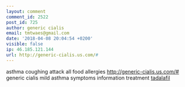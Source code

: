 ```yaml
---
layout: comment
comment_id: 2522
post_id: 725
author: generic cialis
email: tmtwaes@gmail.com
date: '2018-04-08 20:04:54 +0200'
visible: false
ip: 46.185.121.144
url: http://generic-cialis.us.com/#
---
```

asthma coughing attack all food allergies 
http://generic-cialis.us.com/# generic cialis 
mild asthma symptoms information treatment 
<a href="http://generic-cialis.us.com/#">tadalafil</a>
